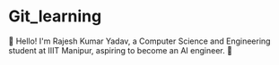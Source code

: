 # Git_learning
👋 Hello! I'm Rajesh Kumar Yadav, a Computer Science and Engineering student at IIIT Manipur, aspiring to become an AI engineer. 🚀
